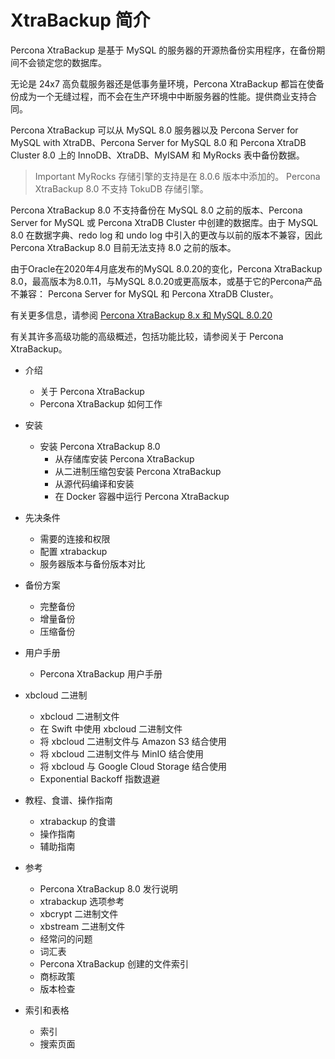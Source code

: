 # XtraBackup 简介

Percona XtraBackup 是基于 MySQL 的服务器的开源热备份实用程序，在备份期间不会锁定您的数据库。


无论是 24x7 高负载服务器还是低事务量环境，Percona XtraBackup 都旨在使备份成为一个无缝过程，而不会在生产环境中中断服务器的性能。提供商业支持合同。

Percona XtraBackup 可以从 MySQL 8.0 服务器以及 Percona Server for MySQL with XtraDB、Percona Server for MySQL 8.0 和 Percona XtraDB Cluster 8.0 上的 InnoDB、XtraDB、MyISAM 和 MyRocks 表中备份数据。

> Important
> MyRocks 存储引擎的支持是在 8.0.6 版本中添加的。
> Percona XtraBackup 8.0 不支持 TokuDB 存储引擎。

Percona XtraBackup 8.0 不支持备份在 MySQL 8.0 之前的版本、Percona Server for MySQL 或 Percona XtraDB Cluster 中创建的数据库。由于 MySQL 8.0 在数据字典、redo log 和 undo log 中引入的更改与以前的版本不兼容，因此 Percona XtraBackup 8.0 目前无法支持 8.0 之前的版本。

由于Oracle在2020年4月底发布的MySQL 8.0.20的变化，Percona XtraBackup 8.0，最高版本为8.0.11，与MySQL 8.0.20或更高版本，或基于它的Percona产品不兼容： Percona Server for MySQL 和 Percona XtraDB Cluster。

有关更多信息，请参阅 [Percona XtraBackup 8.x 和 MySQL 8.0.20](https://www.percona.com/blog/2020/04/28/percona-xtrabackup-8-x-and-mysql-8-0-20/)

有关其许多高级功能的高级概述，包括功能比较，请参阅关于 Percona XtraBackup。

- 介绍
    - 关于 Percona XtraBackup
    - Percona XtraBackup 如何工作
- 安装
    - 安装 Percona XtraBackup 8.0
        - 从存储库安装 Percona XtraBackup
        - 从二进制压缩包安装 Percona XtraBackup
        - 从源代码编译和安装
        - 在 Docker 容器中运行 Percona XtraBackup
- 先决条件
    - 需要的连接和权限
    - 配置 xtrabackup
    - 服务器版本与备份版本对比

- 备份方案
    - 完整备份
    - 增量备份
    - 压缩备份

- 用户手册
    - Percona XtraBackup 用户手册


- xbcloud 二进制
    - xbcloud 二进制文件
    - 在 Swift 中使用 xbcloud 二进制文件
    - 将 xbcloud 二进制文件与 Amazon S3 结合使用
    - 将 xbcloud 二进制文件与 MinIO 结合使用
    - 将 xbcloud 与 Google Cloud Storage 结合使用
    - Exponential Backoff 指数退避

- 教程、食谱、操作指南
    - xtrabackup 的食谱
    - 操作指南
    - 辅助指南

- 参考
    - Percona XtraBackup 8.0 发行说明
    - xtrabackup 选项参考
    - xbcrypt 二进制文件
    - xbstream 二进制文件
    - 经常问的问题
    - 词汇表
    - Percona XtraBackup 创建的文件索引
    - 商标政策
    - 版本检查

- 索引和表格
    - 索引
    - 搜索页面





